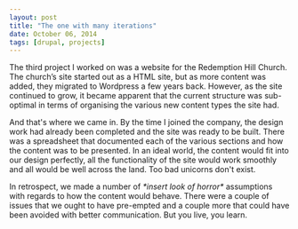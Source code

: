 ```yaml
---
layout: post
title: "The one with many iterations"
date: October 06, 2014
tags: [drupal, projects]
---
```

The third project I worked on was a website for the Redemption Hill Church. The church’s site started out as a HTML site, but as more content was added, they migrated to Wordpress a few years back. However, as the site continued to grow, it became apparent that the current structure was sub-optimal in terms of organising the various new content types the site had.

And that's where we came in. By the time I joined the company, the design work had already been completed and the site was ready to be built. There was a spreadsheet that documented each of the various sections and how the content was to be presented. In an ideal world, the content would fit into our design perfectly, all the functionality of the site would work smoothly and all would be well across the land. Too bad unicorns don't exist. 

In retrospect, we made a number of *\*insert look of horror\** assumptions with regards to how the content would behave. There were a couple of issues that we ought to have pre-empted and a couple more that could have been avoided with better communication. But you live, you learn. 
